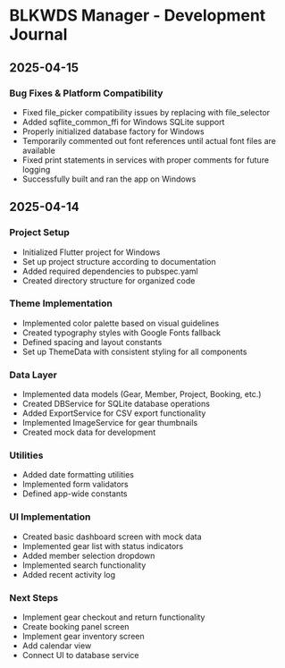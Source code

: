 # BLKWDS Manager - Development Journal

## 2025-04-15

### Bug Fixes & Platform Compatibility

- Fixed file_picker compatibility issues by replacing with file_selector
- Added sqflite_common_ffi for Windows SQLite support
- Properly initialized database factory for Windows
- Temporarily commented out font references until actual font files are available
- Fixed print statements in services with proper comments for future logging
- Successfully built and ran the app on Windows

## 2025-04-14

### Project Setup

- Initialized Flutter project for Windows
- Set up project structure according to documentation
- Added required dependencies to pubspec.yaml
- Created directory structure for organized code

### Theme Implementation

- Implemented color palette based on visual guidelines
- Created typography styles with Google Fonts fallback
- Defined spacing and layout constants
- Set up ThemeData with consistent styling for all components

### Data Layer

- Implemented data models (Gear, Member, Project, Booking, etc.)
- Created DBService for SQLite database operations
- Added ExportService for CSV export functionality
- Implemented ImageService for gear thumbnails
- Created mock data for development

### Utilities

- Added date formatting utilities
- Implemented form validators
- Defined app-wide constants

### UI Implementation

- Created basic dashboard screen with mock data
- Implemented gear list with status indicators
- Added member selection dropdown
- Implemented search functionality
- Added recent activity log

### Next Steps

- Implement gear checkout and return functionality
- Create booking panel screen
- Implement gear inventory screen
- Add calendar view
- Connect UI to database service
